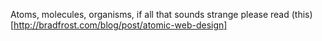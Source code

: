 Atoms, molecules, organisms, if all that sounds strange please read (this)[http://bradfrost.com/blog/post/atomic-web-design]
